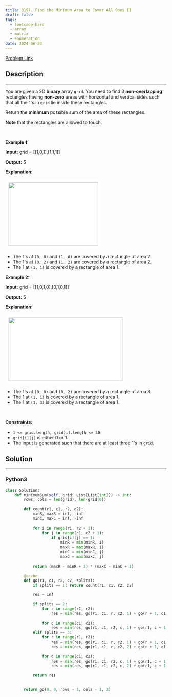 ```yaml
---
title: 3197. Find the Minimum Area to Cover All Ones II
draft: false
tags: 
  - leetcode-hard
  - array
  - matrix
  - enumeration
date: 2024-06-23
---
```


[Problem Link](https://leetcode.com/problems/find-the-minimum-area-to-cover-all-ones-ii/)

## Description

---
<p>You are given a 2D <strong>binary</strong> array <code>grid</code>. You need to find 3 <strong>non-overlapping</strong> rectangles having <strong>non-zero</strong> areas with horizontal and vertical sides such that all the 1&#39;s in <code>grid</code> lie inside these rectangles.</p>

<p>Return the <strong>minimum</strong> possible sum of the area of these rectangles.</p>

<p><strong>Note</strong> that the rectangles are allowed to touch.</p>

<p>&nbsp;</p>
<p><strong class="example">Example 1:</strong></p>

<div class="example-block">
<p><strong>Input:</strong> <span class="example-io">grid = [[1,0,1],[1,1,1]]</span></p>

<p><strong>Output:</strong> <span class="example-io">5</span></p>

<p><strong>Explanation:</strong></p>

<p><img alt="" src="https://assets.leetcode.com/uploads/2024/05/14/example0rect21.png" style="padding: 10px; background: rgb(255, 255, 255); border-radius: 0.5rem; width: 280px; height: 198px;" /></p>

<ul>
	<li>The 1&#39;s at <code>(0, 0)</code> and <code>(1, 0)</code> are covered by a rectangle of area 2.</li>
	<li>The 1&#39;s at <code>(0, 2)</code> and <code>(1, 2)</code> are covered by a rectangle of area 2.</li>
	<li>The 1 at <code>(1, 1)</code> is covered by a rectangle of area 1.</li>
</ul>
</div>

<p><strong class="example">Example 2:</strong></p>

<div class="example-block">
<p><strong>Input:</strong> <span class="example-io">grid = [[1,0,1,0],[0,1,0,1]]</span></p>

<p><strong>Output:</strong> <span class="example-io">5</span></p>

<p><strong>Explanation:</strong></p>

<p><img alt="" src="https://assets.leetcode.com/uploads/2024/05/14/example1rect2.png" style="padding: 10px; background: rgb(255, 255, 255); border-radius: 0.5rem; width: 356px; height: 198px;" /></p>

<ul>
	<li>The 1&#39;s at <code>(0, 0)</code> and <code>(0, 2)</code> are covered by a rectangle of area 3.</li>
	<li>The 1 at <code>(1, 1)</code> is covered by a rectangle of area 1.</li>
	<li>The 1 at <code>(1, 3)</code> is covered by a rectangle of area 1.</li>
</ul>
</div>

<p>&nbsp;</p>
<p><strong>Constraints:</strong></p>

<ul>
	<li><code>1 &lt;= grid.length, grid[i].length &lt;= 30</code></li>
	<li><code>grid[i][j]</code> is either 0 or 1.</li>
	<li>The input is generated such that there are at least three 1&#39;s in <code>grid</code>.</li>
</ul>


## Solution

---
### Python3
``` py title='find-the-minimum-area-to-cover-all-ones-ii'
class Solution:
    def minimumSum(self, grid: List[List[int]]) -> int:
        rows, cols = len(grid), len(grid[0])

        def count(r1, c1, r2, c2):
            minR, maxR = inf, -inf
            minC, maxC = inf, -inf
            
            for i in range(r1, r2 + 1):
                for j in range(c1, c2 + 1):
                    if grid[i][j] == 1:
                        minR = min(minR, i)
                        maxR = max(maxR, i)
                        minC = min(minC, j)
                        maxC = max(maxC, j)
            
            return (maxR - minR + 1) * (maxC - minC + 1)
        
        @cache 
        def go(r1, c1, r2, c2, splits):
            if splits == 1: return count(r1, c1, r2, c2)

            res = inf

            if splits == 2:
                for r in range(r1, r2):
                    res = min(res, go(r1, c1, r, c2, 1) + go(r + 1, c1, r2, c2, 1))
                
                for c in range(c1, c2):
                    res = min(res, go(r1, c1, r2, c, 1) + go(r1, c + 1, r2, c2, 1))
            elif splits == 3:
                for r in range(r1, r2):
                    res = min(res, go(r1, c1, r, c2, 1) + go(r + 1, c1, r2, c2, 2))
                    res = min(res, go(r1, c1, r, c2, 2) + go(r + 1, c1, r2, c2, 1))
                
                for c in range(c1, c2):
                    res = min(res, go(r1, c1, r2, c, 1) + go(r1, c + 1, r2, c2, 2))
                    res = min(res, go(r1, c1, r2, c, 2) + go(r1, c + 1, r2, c2, 1))
            
            return res

        
        return go(0, 0, rows - 1, cols - 1, 3)
```

